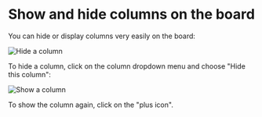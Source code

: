Show and hide columns on the board
==================================

You can hide or display columns very easily on the board:

![Hide a column](screenshots/hide-column.png)

To hide a column, click on the column dropdown menu and choose "Hide this column":

![Show a column](screenshots/show-column.png)

To show the column again, click on the "plus icon".
